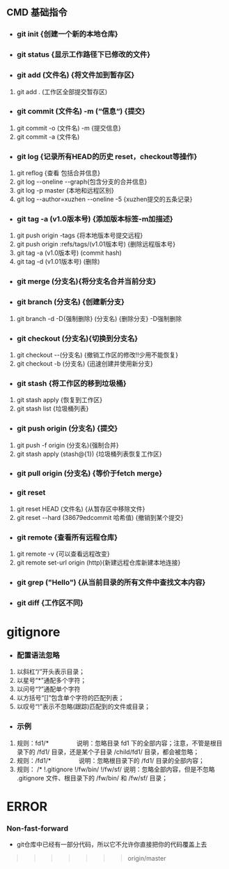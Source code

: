 ## CMD 基础指令
 * ### git init {创建一个新的本地仓库}
 * ### git status {显示工作路径下已修改的文件}
 * ### git add (文件名) {将文件加到暂存区}
  1. git add . (工作区全部提交暂存区)
 * ### git commit (文件名) -m (“信息“) {提交}
  1. git commit -o (文件名) -m {提交信息}
  2. git commit -a (文件名)
 * ### git log {记录所有HEAD的历史 reset，checkout等操作}
 1. git reflog {查看 包括合并信息}
 2. git log --oneline --graph{包含分支的合并信息}
 2. git log -p master {本地和远程区别}
 3. git log --author=xuzhen --oneline -5 {xuzhen提交的五条记录}
 * ### git tag -a (v1.0版本号) {添加版本标签-m加描述}
 1. git push origin -tags {将本地版本号提交远程}
 2. git push origin :refs/tags/(v1.01版本号) {删除远程版本号}
 2. git tag -a (v1.0版本号) (commit hash)
 2. git tag -d (v1.01版本号) (删除)
 * ### git merge (分支名){将分支名合并当前分支}  
 * ### git branch (分支名) {创建新分支}
 1. git branch -d -D{强制删除} (分支名) {删除分支} -D强制删除
 * ### git checkout (分支名){切换到分支名}
 1. git checkout --(分支名) {撤销工作区的修改!!少用不能恢复}
 2. git checkout -b (分支名) {迅速创建并使用新分支}
 * ### git stash {将工作区的移到垃圾桶}
 1. git stash apply {恢复到工作区}
 1. git stash list  {垃圾桶列表}
 * ### git push origin (分支名) {提交}
 1. git push -f origin (分支名){强制合并}
 2. git stash apply (stash@{1}) {垃圾桶列表恢复工作区}
  * ### git pull origin (分支名) {等价于fetch merge}
 * ### git reset
 1. git reset HEAD (文件名) {从暂存区中移除文件}
 2. git reset --hard (38679edcommit 哈希值) {撤销到某个提交}
 * ### git remote {查看所有远程仓库}
 1. git remote -v {可以查看远程改变}
 2. git remote set-url origin (http){新建远程仓库新建本地连接}



 * ### git grep ("Hello") {从当前目录的所有文件中查找文本内容}
 * ### git diff {工作区不同}
 # gitignore 
 * ### 配置语法忽略
 1. 以斜杠“/”开头表示目录；
 1. 以星号“*”通配多个字符；
 1. 以问号“?”通配单个字符
 1. 以方括号“[]”包含单个字符的匹配列表；
 1. 以叹号“!”表示不忽略(跟踪)匹配到的文件或目录；
 * ### 示例
 1. 规则：fd1/*
　　　　  说明：忽略目录 fd1 下的全部内容；注意，不管是根目录下的 /fd1/ 目录，还是某个子目录 /child/fd1/ 目录，都会被忽略；
 1. 规则：/fd1/*
　　　　 说明：忽略根目录下的 /fd1/ 目录的全部内容；
 1. 规则：
/*
!.gitignore
!/fw/bin/
!/fw/sf/
说明：忽略全部内容，但是不忽略 .gitignore 文件、根目录下的 /fw/bin/ 和 /fw/sf/ 目录；
 # ERROR
 ### Non-fast-forward 
 * git仓库中已经有一部分代码，所以它不允许你直接把你的代码覆盖上去
>>>>>>> origin/master
